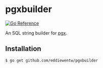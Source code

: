 # pgxbuilder

[![Go Reference](https://pkg.go.dev/badge/github.com/eddiewentw/pgxbuilder.svg)](https://pkg.go.dev/github.com/eddiewentw/pgxbuilder)

An SQL string builder for [pgx](https://github.com/jackc/pgx).

## Installation

```bash
$ go get github.com/eddiewentw/pgxbuilder
```

